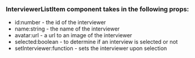### InterviewerListItem component takes in the following props:

* id:number - the id of the interviewer
* name:string - the name of the interviewer
* avatar:url - a url to an image of the interviewer
* selected:boolean - to determine if an interview is selected or not
* setInterviewer:function - sets the interviewer upon selection
